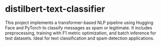 # distilbert-text-classifier
This project implements a transformer-based NLP pipeline using Hugging Face and PyTorch to classify messages as spam or legitimate. It includes preprocessing, training with F1 metric optimization, and batch inference for test datasets. Ideal for text classification and spam detection applications.
